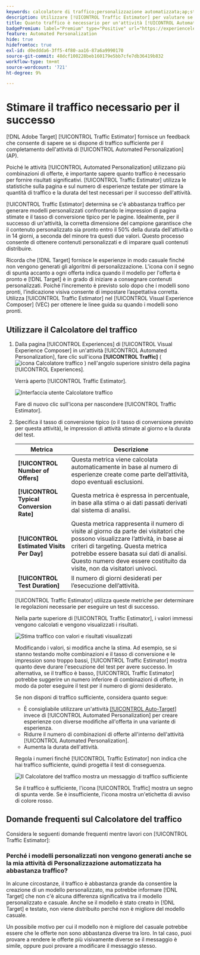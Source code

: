 ```yaml
---
keywords: calcolatore di traffico;personalizzazione automatizzata;ap;stima traffico
description: Utilizzare [!UICONTROL Traffic Estimator] per valutare se si dispone di traffico sufficiente per il completamento di un'attività [!UICONTROL Automated Personalization].
title: Quanto traffico è necessario per un'attività [!UICONTROL Automated Personalization] completata?
badgePremium: label="Premium" type="Positive" url="https://experienceleague.adobe.com/docs/target/using/introduction/intro.html?lang=en#premium newtab=true" tooltip="Scopri cosa è incluso in Target Premium."
feature: Automated Personalization
hide: true
hidefromtoc: true
exl-id: d0eddda6-3ff5-4f80-aa16-87a6a9990170
source-git-commit: 48dcf100228beb160179e5bb7cfe7db36419b832
workflow-type: tm+mt
source-wordcount: '721'
ht-degree: 9%

---
```


# Stimare il traffico necessario per il successo

[!DNL Adobe Target] [!UICONTROL Traffic Estimator] fornisce un feedback che consente di sapere se si dispone di traffico sufficiente per il completamento dell&#39;attività di [!UICONTROL Automated Personalization] (AP).

Poiché le attività [!UICONTROL Automated Personalization] utilizzano più combinazioni di offerte, è importante sapere quanto traffico è necessario per fornire risultati significativi. [!UICONTROL Traffic Estimator] utilizza le statistiche sulla pagina e sul numero di esperienze testate per stimare la quantità di traffico e la durata del test necessari per il successo dell&#39;attività.

[!UICONTROL Traffic Estimator] determina se c&#39;è abbastanza traffico per generare modelli personalizzati confrontando le impression di pagina stimate e il tasso di conversione tipico per le pagine. Idealmente, per il successo di un&#39;attività, la corretta dimensione del campione garantisce che il contenuto personalizzato sia pronto entro il 50% della durata dell&#39;attività o in 14 giorni, a seconda del minore tra questi due valori. Questo processo consente di ottenere contenuti personalizzati e di imparare quali contenuti distribuire.

Ricorda che [!DNL Target] fornisce le esperienze in modo casuale finché non vengono generati gli algoritmi di personalizzazione. L&#39;icona con il segno di spunta accanto a ogni offerta indica quando il modello per l&#39;offerta è pronto e [!DNL Target] è in grado di iniziare a consegnare contenuti personalizzati. Poiché l’incremento è previsto solo dopo che i modelli sono pronti, l’indicazione visiva consente di impostare l’aspettativa corretta. Utilizza [!UICONTROL Traffic Estimator] nel [!UICONTROL Visual Experience Composer] (VEC) per ottenere le linee guida su quando i modelli sono pronti.

## Utilizzare il Calcolatore del traffico

1. Dalla pagina [!UICONTROL Experiences] di [!UICONTROL Visual Experience Composer] in un&#39;attività [!UICONTROL Automated Personalization], fare clic sull&#39;icona **[!UICONTROL Traffic]** ( ![icona Calcolatore traffico](/help/main/assets/icons/Gauge2.svg) ) nell&#39;angolo superiore sinistro della pagina [!UICONTROL Experiences].

   Verrà aperto [!UICONTROL Traffic Estimator].

   ![Interfaccia utente Calcolatore traffico](assets/ap-est.png)

   Fare di nuovo clic sull&#39;icona per nascondere [!UICONTROL Traffic Estimator].

1. Specifica il tasso di conversione tipico (o il tasso di conversione previsto per questa attività), le impression di attività stimate al giorno e la durata del test.

   | Metrica | Descrizione |
   | --- | --- |
   | **[!UICONTROL Number of Offers]** | Questa metrica viene calcolata automaticamente in base al numero di esperienze create come parte dell’attività, dopo eventuali esclusioni. |
   | **[!UICONTROL Typical Conversion Rate]** | Questa metrica è espressa in percentuale, in base alla stima o ai dati passati derivati dal sistema di analisi. |
   | **[!UICONTROL Estimated Visits Per Day]** | Questa metrica rappresenta il numero di visite al giorno da parte dei visitatori che possono visualizzare l’attività, in base ai criteri di targeting. Questa metrica potrebbe essere basata sui dati di analisi. Questo numero deve essere costituito da visite, non da visitatori univoci. |
   | **[!UICONTROL Test Duration]** | Il numero di giorni desiderati per l’esecuzione dell’attività. |

   [!UICONTROL Traffic Estimator] utilizza queste metriche per determinare le regolazioni necessarie per eseguire un test di successo.

   Nella parte superiore di [!UICONTROL Traffic Estimator], i valori immessi vengono calcolati e vengono visualizzati i risultati.

   ![Stima traffico con valori e risultati visualizzati](assets/ap-est-no.png)

   Modificando i valori, si modifica anche la stima. Ad esempio, se si stanno testando molte combinazioni e il tasso di conversione e le impression sono troppo bassi, [!UICONTROL Traffic Estimator] mostra quanto deve durare l&#39;esecuzione del test per avere successo. In alternativa, se il traffico è basso, [!UICONTROL Traffic Estimator] potrebbe suggerire un numero inferiore di combinazioni di offerte, in modo da poter eseguire il test per il numero di giorni desiderato.

   Se non disponi di traffico sufficiente, considera quanto segue:

   * È consigliabile utilizzare un&#39;attività [[!UICONTROL Auto-Target]](/help/main/c-activities/auto-target/auto-target-to-optimize.md) invece di [!UICONTROL Automated Personalization] per creare esperienze con diverse modifiche all&#39;offerta in una variante di esperienza.
   * Ridurre il numero di combinazioni di offerte all&#39;interno dell&#39;attività [!UICONTROL Automated Personalization].
   * Aumenta la durata dell&#39;attività.

   Regola i numeri finché [!UICONTROL Traffic Estimator] non indica che hai traffico sufficiente, quindi progetta il test di conseguenza.

   ![Il Calcolatore del traffico mostra un messaggio di traffico sufficiente](assets/ap-est-yes.png)

   Se il traffico è sufficiente, l&#39;icona [!UICONTROL Traffic] mostra un segno di spunta verde. Se è insufficiente, l&#39;icona mostra un&#39;etichetta di avviso di colore rosso.

## Domande frequenti sul Calcolatore del traffico

Considera le seguenti domande frequenti mentre lavori con [!UICONTROL Traffic Estimator]:

### Perché i modelli personalizzati non vengono generati anche se la mia attività di Personalizzazione automatizzata ha abbastanza traffico?

In alcune circostanze, il traffico è abbastanza grande da consentire la creazione di un modello personalizzato, ma potrebbe informare [!DNL Target] che non c&#39;è alcuna differenza significativa tra il modello personalizzato e casuale. Anche se il modello è stato creato in [!DNL Target] e testato, non viene distribuito perché non è migliore del modello casuale.

Un possibile motivo per cui il modello non è migliore del casuale potrebbe essere che le offerte non sono abbastanza diverse tra loro. In tal caso, puoi provare a rendere le offerte più visivamente diverse se il messaggio è simile, oppure puoi provare a modificare il messaggio stesso.
